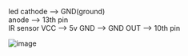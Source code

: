 
led 
cathode --> GND(ground)  
anode --> 13th pin  
IR sensor 
VCC --> 5v
GND --> GND
OUT --> 10th pin 

![image](https://github.com/tej-mahender/IoT/assets/148678239/93fdd0d7-eeac-4dee-b87d-ef609ac1423f)
